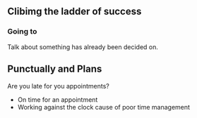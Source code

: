 ## Clibimg the ladder of success

### Going to
Talk about something has already been decided on.


## Punctually and Plans
Are you late for you appointments?
- On time for an appointment
- Working against the clock cause of poor time management
